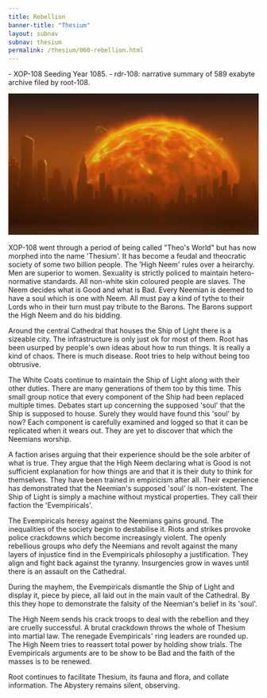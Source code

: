 ```yaml
---
title: Rebellion 
banner-title: "Thesium" 
layout: subnav 
subnav: thesium 
permalink: /thesium/060-rebellion.html
---
```


<div class="data">
- XOP-108 Seeding Year 1085.
- rdr-108: narrative summary of 589 exabyte archive filed by root-108.  
</div>

![main sequence has ended - capn-damo deviantart.com](/assets/images/Thesium/main-sequence-has-ended.jpg)

XOP-108 went through a period of being called "Theo's World" but has now
morphed into the name 'Thesium'. It has become a feudal and theocratic society
of some two billion people. The 'High Neem' rules over a heirarchy. Men are
superior to women. Sexuality is strictly policed to maintain hetero-normative
standards. All non-white skin coloured people are slaves. The Neem decides what
is Good and what is Bad. Every Neemian is deemed to have a soul which is one
with Neem. All must pay a kind of tythe to their Lords who in their turn must
pay tribute to the Barons. The Barons support the High Neem and do his bidding.   

Around the central Cathedral that houses the Ship of Light there is a sizeable
city. The infrastructure is only just ok for most of them. Root has been
usurped by people's own ideas about how to run things. It is really a kind of
chaos. There is much disease. Root tries to help without being too obtrusive.  

The White Coats continue to maintain the Ship of Light along with their other
duties. There are many generations of them too by this time. This small group
notice that every component of the Ship had been replaced multiple times.
Debates start up concerning the supposed 'soul' that the Ship is supposed to
house. Surely they would have found this 'soul' by now? Each component is
carefully examined and logged so that it can be replicated when it wears out.
They are yet to discover that which the Neemians worship.

A faction arises arguing that their experience should be the sole arbiter of what is
true. They argue that the High Neem declaring what is Good is not sufficient
explanation for how things are and that it is their duty to think for
themselves. They have been trained in empiricism after all. Their experience
has demonstrated that the Neemian's supposed 'soul' is non-existent. The Ship
of Light is simply a machine without mystical properties. They call their
faction the 'Evempiricals'.

The Evempiricals heresy against the Neemians gains ground. The inequalities of
the society begin to destabilise it. Riots and strikes provoke police
crackdowns which become increasingly violent. The openly rebellious groups who
defy the Neemians and revolt against the many layers of injustice find in the
Evempiricals philosophy a justification. They align and fight back against the
tyranny. Insurgencies grow in waves until there is an assault on the Cathedral.  

During the mayhem, the Evempiricals dismantle the Ship of Light and display it,
piece by piece, all laid out in the main vault of the Cathedral. By this they
hope to demonstrate the falsity of the Neemian's belief in its 'soul'.   

The High Neem sends his crack troops to deal with the rebellion and they are
cruelly successful. A brutal crackdown throws the whole of Thesium into martial
law. The renegade Evempiricals' ring leaders are rounded up. The High Neem
tries to reassert total power by holding show trials. The Evempiricals
arguments are to be show to be Bad and the faith of the masses is to be
renewed.

Root continues to facilitate Thesium, its fauna and flora, and collate
information. The Abystery remains silent, observing.

